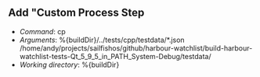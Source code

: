 ## Add "Custom Process Step

* *Command*:           cp
* *Arguments*:         %{buildDir}/../tests/cpp/testdata/*.json /home/andy/projects/sailfishos/github/harbour-watchlist/build-harbour-watchlist-tests-Qt_5_9_5_in_PATH_System-Debug/testdata/
* *Working directory*: %{buildDir}
